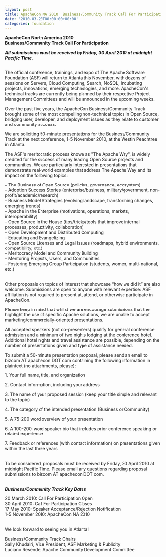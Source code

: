 ```yaml
---
layout: post
title: ApacheCon NA 2010  Business/Community Track Call For Participation
date: '2010-03-20T00:00:00+00:00'
categories: foundation
---
```

<p><strong>ApacheCon North America 2010 <br />Business/Community Track Call For Participation</strong></p>
  <p><em><strong>All submissions must be received by Friday, 30 April 2010 at midnight Pacific Time.</strong></em></p>
  <p><br />The official conference, trainings, and expo of The Apache Software Foundation (ASF) will return to Atlanta this November, with dozens of sessions on Servers, Cloud Computing, Search, NoSQL, Incubating projects, innovations, emerging technologies, and more. ApacheCon's technical tracks are currently being planned by their respective Project Management Committees and will be announced in the upcoming weeks.</p>
  <p>Over the past five years, the ApacheCon Business/Community Track brought some of the most compelling non-technical topics in Open Source, bridging user, developer, and deployment issues as they relate to customer and community success. </p>
  <p>We are soliciting 50-minute presentations for the Business/Community Track at the next conference, 1-5 November 2010, at the Westin Peachtree in Atlanta.</p>
  <p>The ASF's meritocratic process known as &quot;The Apache Way&quot;, is widely credited for the success of many leading Open Source projects and communities. We are particularly interested in presentations that demonstrate real-world examples that address The Apache Way and its impact on the following topics:</p>
  <p>- The Business of Open Source (policies, governance, ecosystem)<br />- Adoption Success Stories (enterprise/business, military/government, non-profit/academic/research)<br />- Business Model Strategies (evolving landscape, transforming changes, emerging trends)<br />- Apache in the Enterprise (motivations, operations, markets, interoperability)<br />- Open Source In the House (tips/tricks/tools that improve internal processes, productivity, collaboration)<br />- Open Development and Distributed Computing<br />- Educating and Evangelizing<br />- Open Source Licenses and Legal Issues (roadmaps, hybrid environments, compatibility, etc.)<br />- Meritocracy Model and Community Building<br />- Mentoring Projects, Users, and Communities<br />- Fostering Emerging Group Participation (students, women, multi-national, etc.)</p>
  <p><br />Other proposals on topics of interest that showcase “how we did it” are also welcome. Submissions are open to anyone with relevant expertise: ASF affiliation is not required to present at, attend, or otherwise participate in ApacheCon.</p>
  <p>Please keep in mind that whilst we are encourage submissions that the highlight the use of specific Apache solutions, we are unable to accept marketing/commercially-oriented presentations.</p>
  <p>All accepted speakers (not co-presenters) qualify for general conference admission and a minimum of two nights lodging at the conference hotel. Additional hotel nights and travel assistance are possible, depending on the number of presentations given and type of assistance needed.</p>
  <p>To submit a 50-minute presentation proposal, please send an email to bizcom AT apachecon DOT com containing the following information in plaintext (no attachments, please):</p>
  <p>1. Your full name, title, and organization</p>
  <p>2. Contact information, including your address</p>
  <p>3. The name of your proposed session (keep your title simple and relevant to the topic)</p>
  <p>4. The category of the intended presentation (Business or Community)</p>
  <p>5. A 75-200 word overview of your presentation</p>
  <p>6. A 100-200-word speaker bio that includes prior conference speaking or related experience</p>
  <p>7. Feedback or references (with contact information) on presentations given within the last three years</p>
  <p><br />To be considered, proposals must be received by Friday, 30 April 2010 at midnight Pacific Time. Please email any questions regarding proposal submissions to bizcom AT apachecon DOT com.</p>
  <p><br /><em><strong>Business/Community Track Key Dates</strong></em></p>
  <p>20 March 2010: Call For Participation Open<br />30 April 2010: Call For Participation Closes<br />17 May 2010: Speaker Acceptance/Rejection Notification<br />1-5 November 2010: ApacheCon NA 2010</p>
  <p><br />We look forward to seeing you in Atlanta! </p>
  <p>Business/Community Track Chairs<br />Sally Khudairi, Vice President, ASF Marketing &amp; Publicity<br />Luciano Resende, Apache Community Development Committee</p>
